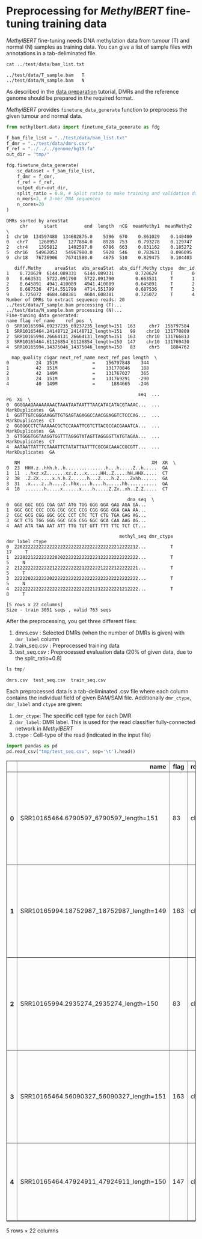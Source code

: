 # Preprocessing for _MethylBERT_ fine-tuning training data

_MethylBERT_ fine-tuning needs DNA methylation data from tumour (T) and normal (N) samples as training data. You can give a list of sample files with annotations in a tab-deliminated file. 


```python
cat ../test/data/bam_list.txt
```

    ../test/data/T_sample.bam	T
    ../test/data/N_sample.bam	N



As described in the [data preparation](https://github.com/hanyangii/methylbert/blob/main/tutorials/01_Data_Preparation.md) tutorial, DMRs and the reference genome should be prepared in the required format. 

_MethylBERT_ provides `finetune_data_generate` function to preprocess the given tumour and normal data.


```python
from methylbert.data import finetune_data_generate as fdg

f_bam_file_list = "../test/data/bam_list.txt"
f_dmr = "../test/data/dmrs.csv"
f_ref = "../../../genome/hg19.fa"
out_dir = "tmp/"

fdg.finetune_data_generate(
    sc_dataset = f_bam_file_list,
    f_dmr = f_dmr,
    f_ref = f_ref,
    output_dir=out_dir,
    split_ratio = 0.8, # Split ratio to make training and validation data
    n_mers=3, # 3-mer DNA sequences 
    n_cores=20
)
```

    DMRs sorted by areaStat
         chr      start          end  length  nCG  meanMethy1  meanMethy2  \
    1  chr10  134597480  134602875.0    5396  670    0.861029    0.140400   
    0   chr7    1268957    1277884.0    8928  753    0.793278    0.129747   
    2   chr4    1395812    1402597.0    6786  663    0.831162    0.185272   
    5  chr16   54962053   54967980.0    5928  546    0.783631    0.096095   
    9  chr18   76736906   76741580.0    4675  510    0.829475    0.104403   
    
       diff.Methy     areaStat  abs_areaStat  abs_diff.Methy ctype  dmr_id  
    1    0.720629  6144.089331   6144.089331        0.720629     T       0  
    0    0.663531  5722.091790   5722.091790        0.663531     T       1  
    2    0.645891  4941.410089   4941.410089        0.645891     T       2  
    5    0.687536  4714.551799   4714.551799        0.687536     T       3  
    9    0.725072  4684.608381   4684.608381        0.725072     T       4  
    Number of DMRs to extract sequence reads: 20
    ../test/data/T_sample.bam processing (T)...
    ../test/data/N_sample.bam processing (N)...
    Fine-tuning data generated:                                        name flag ref_name    ref_pos  \
    0  SRR10165994.69237235_69237235_length=151  163     chr7  156797584   
    1  SRR10165464.24148712_24148712_length=151   99    chr10  131770809   
    2  SRR10165994.26664131_26664131_length=151  163    chr10  131766813   
    3  SRR10165464.61126854_61126854_length=150  147    chr10  131769430   
    4  SRR10165994.14375046_14375046_length=150   83     chr5    1884762   
    
      map_quality cigar next_ref_name next_ref_pos length  \
    0          24  151M             =    156797848    344   
    1          42  151M             =    131770846    188   
    2          42  149M             =    131767027    365   
    3          24  151M             =    131769291   -290   
    4          40  149M             =      1884665   -246   
    
                                                     seq  ...              PG  XG  \
    0  GGGGAAGAAAAAAAACTAAATAATAATTTAACATACATACGTAAAC...  ...  MarkDuplicates  GA   
    1  GGTTTGTCGGGAAGGTTGTGAGTAGAGGCCAACGGAGGTCTCCCAG...  ...  MarkDuplicates  CT   
    2  GGGGGCCTCTAAAAACGCTCCAAATTCGTCTTACGCCACGAAATCA...  ...  MarkDuplicates  GA   
    3  GTTGGGTGGTAAGGTGGTTTAGGGTATAGTTAGGGGTTATGTAGAA...  ...  MarkDuplicates  CT   
    4  AATAATTATTTCTAAATTCTATATTAATTTCGCGACAAACCGCGTT...  ...  MarkDuplicates  GA   
    
       NM                                                 XM  XR  \
    0  23  HHH.z..hhh.h..h...............h...h.....Z..h.....  GA   
    1  11  ..hxz.xZ.......xz.z...x.....HH..Z.....hH.HHX.....  CT   
    2  38  .Z.ZX.....x.h.h.Z......h...Z....h.Z....Zxhh......  GA   
    3  31  .x....z..h....z..hhx....h....h......hh...........  GA   
    4  18  .......h.....x......x....h.....Z.Zx..xh..Z.Z.....  CT   
    
                                                 dna_seq  \
    0  GGG GGC GCG CGA GAT ATG TGG GGG GGA GAG AGA GA...   
    1  GGC GCC CCC CCG CGC GCC CCG CGG GGG GGA GAA AA...   
    2  CGC GCG CGG GGC GCC CCT CTC TCT CTG TGA GAG AG...   
    3  GCT CTG TGG GGG GGC GCG CGG GGC GCA CAA AAG AG...   
    4  AAT ATA TAA AAT ATT TTG TGT GTT TTT TTC TCT CT...   
    
                                              methyl_seq dmr_ctype dmr_label ctype  
    0  2202222222222222222222222222222222222212222212...         T        17     T  
    1  2220221222222220202222222222222122222222222222...         T         5     N  
    2  2122222222222212222222222122222212222122222221...         T         5     T  
    3  2222202222222022222222222222222222222222222222...         T         5     N  
    4  2222222222222222222222222222212122222221212222...         T         8     T  
    
    [5 rows x 22 columns]
    Size - train 3051 seqs , valid 763 seqs 


After the preprocessing, you get three different files:
1. dmrs.csv : Selected DMRs (when the number of DMRs is given) with `dmr_label` column
2. train_seq.csv : Preprocessed training data
3. test_seq.csv : Preprocessed evaluation data (20% of given data, due to the split_ratio=0.8)


```python
ls tmp/
```

    dmrs.csv  test_seq.csv  train_seq.csv


Each preprocessed data is a tab-deliminated .csv file where each column contains the individual field of given BAM/SAM file. Additionally `dmr_ctype`, `dmr_label` and `ctype` are given:
1. `dmr_ctype`: The specific cell type for each DMR
2. `dmr_label`: DMR label. This is used for the read classifier fully-connected network in _MethylBERT_
3. `ctype` : Cell-type of the read (indicated in the input file)


```python
import pandas as pd
pd.read_csv("tmp/test_seq.csv", sep='\t').head()
```




<div>
<style scoped>
    .dataframe tbody tr th:only-of-type {
        vertical-align: middle;
    }

    .dataframe tbody tr th {
        vertical-align: top;
    }

    .dataframe thead th {
        text-align: right;
    }
</style>
<table border="1" class="dataframe">
  <thead>
    <tr style="text-align: right;">
      <th></th>
      <th>name</th>
      <th>flag</th>
      <th>ref_name</th>
      <th>ref_pos</th>
      <th>map_quality</th>
      <th>cigar</th>
      <th>next_ref_name</th>
      <th>next_ref_pos</th>
      <th>length</th>
      <th>seq</th>
      <th>...</th>
      <th>PG</th>
      <th>XG</th>
      <th>NM</th>
      <th>XM</th>
      <th>XR</th>
      <th>dna_seq</th>
      <th>methyl_seq</th>
      <th>dmr_ctype</th>
      <th>dmr_label</th>
      <th>ctype</th>
    </tr>
  </thead>
  <tbody>
    <tr>
      <th>0</th>
      <td>SRR10165464.6790597_6790597_length=151</td>
      <td>83</td>
      <td>chr2</td>
      <td>176943541</td>
      <td>40</td>
      <td>151M</td>
      <td>=</td>
      <td>176943475</td>
      <td>-217</td>
      <td>AATTAACAATTTTCATCATAATCTACACATTATTAACATCAAACTT...</td>
      <td>...</td>
      <td>MarkDuplicates</td>
      <td>GA</td>
      <td>37</td>
      <td>h...hh........z.........x..........h.............</td>
      <td>CT</td>
      <td>GAT ATT TTG TGG GGC GCA CAA AAT ATT TTT TTT TT...</td>
      <td>2222222222220222222222222222222222222222222222...</td>
      <td>T</td>
      <td>12</td>
      <td>N</td>
    </tr>
    <tr>
      <th>1</th>
      <td>SRR10165994.18752987_18752987_length=149</td>
      <td>163</td>
      <td>chr7</td>
      <td>157486616</td>
      <td>40</td>
      <td>149M</td>
      <td>=</td>
      <td>157486650</td>
      <td>183</td>
      <td>AGGCACGCGACCACCCTAAACCTCGAACAAAACTAAAAAAACGCAA...</td>
      <td>...</td>
      <td>MarkDuplicates</td>
      <td>GA</td>
      <td>51</td>
      <td>..Z...Z.Zx.......xhh....Zx...xhh...hhhhh..Z..x...</td>
      <td>GA</td>
      <td>CCG CGC GCA CAC ACG CGC GCG CGG GGC GCC CCA CA...</td>
      <td>1222121222222222222222122222222222222222122222...</td>
      <td>T</td>
      <td>11</td>
      <td>T</td>
    </tr>
    <tr>
      <th>2</th>
      <td>SRR10165994.2935274_2935274_length=150</td>
      <td>83</td>
      <td>chr7</td>
      <td>1270222</td>
      <td>42</td>
      <td>150M</td>
      <td>=</td>
      <td>1269981</td>
      <td>-391</td>
      <td>ACGAACATTAAAACGCACGGAACCGCCGCGACGCGGACTCGCTCTT...</td>
      <td>...</td>
      <td>MarkDuplicates</td>
      <td>GA</td>
      <td>27</td>
      <td>h.Z.h....hhh..Z...ZX.h..Z..Z.Zx.Z.ZX....Z........</td>
      <td>CT</td>
      <td>GCG CGA GAG AGC GCA CAT ATT TTG TGG GGG GGA GA...</td>
      <td>1222222222221222122222122121221212222212222222...</td>
      <td>T</td>
      <td>1</td>
      <td>T</td>
    </tr>
    <tr>
      <th>3</th>
      <td>SRR10165464.56090327_56090327_length=151</td>
      <td>163</td>
      <td>chr2</td>
      <td>176949511</td>
      <td>42</td>
      <td>149M</td>
      <td>=</td>
      <td>176949602</td>
      <td>242</td>
      <td>AGGATTTCTTACTACATAACCACAAAAATACATTAAACCCACACCT...</td>
      <td>...</td>
      <td>MarkDuplicates</td>
      <td>GA</td>
      <td>36</td>
      <td>h.Z.......h....z.hh..z.zx.hh.h....hhh...z.z......</td>
      <td>GA</td>
      <td>GCG CGC GCT CTT TTT TTC TCT CTT TTG TGC GCT CT...</td>
      <td>1222222222222022222020222222222222222202022222...</td>
      <td>T</td>
      <td>12</td>
      <td>N</td>
    </tr>
    <tr>
      <th>4</th>
      <td>SRR10165464.47924911_47924911_length=150</td>
      <td>147</td>
      <td>chr7</td>
      <td>1272480</td>
      <td>42</td>
      <td>151M</td>
      <td>=</td>
      <td>1272378</td>
      <td>-253</td>
      <td>AATTATTGGGAGTTTGATGTTGATAAGTAAAGTGTTGGAGTGTGGG...</td>
      <td>...</td>
      <td>MarkDuplicates</td>
      <td>CT</td>
      <td>31</td>
      <td>......z.....h...................z.xz......z......</td>
      <td>GA</td>
      <td>AAT ATT TTA TAT ATC TCG CGG GGG GGA GAG AGC GC...</td>
      <td>2222202222222222222222222222222022022222202220...</td>
      <td>T</td>
      <td>1</td>
      <td>N</td>
    </tr>
  </tbody>
</table>
<p>5 rows × 22 columns</p>
</div>


